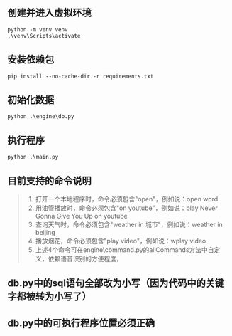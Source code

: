 ## 创建并进入虚拟环境
    python -m venv venv
    .\venv\Scripts\activate
## 安装依赖包
    pip install --no-cache-dir -r requirements.txt

## 初始化数据
    python .\engine\db.py

## 执行程序
    python .\main.py

## 目前支持的命令说明
> 1. 打开一个本地程序时，命令必须包含"open"，例如说：open word
> 2. 用油管播放时，命令必须包含"on youtube"，例如说：play Never Gonna Give You Up on youtube
> 3. 查询天气时，命令必须包含"weather in 城市"，例如说：weather in beijing
> 4. 播放烟花，命令必须包含"play video"，例如说：wplay video
> 5. 上述4个命令可在engine\command.py的allCommands方法中自定义，依赖语音识别的方便程度，
    
## db.py中的sql语句全部改为小写（因为代码中的关键字都被转为小写了）

## db.py中的可执行程序位置必须正确
